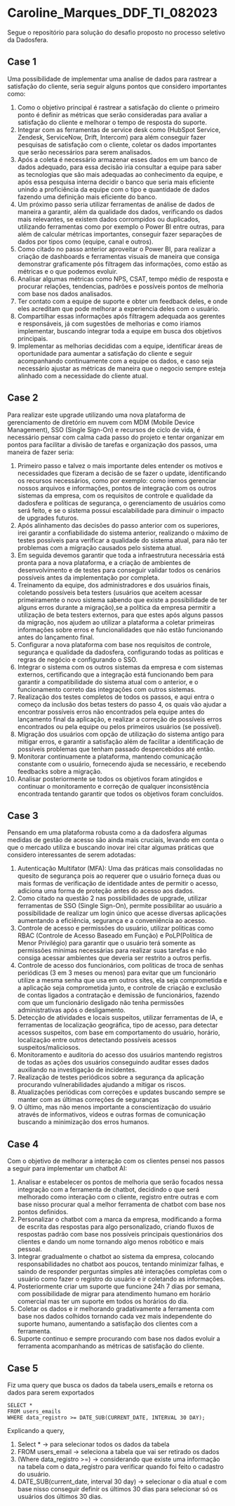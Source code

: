 # Caroline_Marques_DDF_TI_082023

Segue o repositório para solução do desafio proposto no processo seletivo da Dadosfera.

## Case 1
Uma possibilidade de implementar uma analise de dados para rastrear a satisfação do cliente, seria seguir alguns pontos que considero importantes como:
1.	Como o objetivo principal é rastrear a satisfação do cliente o primeiro ponto é definir as métricas que serão consideradas para avaliar a satisfação do cliente e melhorar o tempo de resposta do suporte.
2.	Integrar com as ferramentas de service desk como (HubSpot Service, Zendesk, ServiceNow, Drift, Intercom) para além conseguir fazer pesquisas de satisfação com o cliente, coletar os dados importantes que serão necessários para serem analisados.
3.	Após a coleta é necessário armazenar esses dados em um banco de dados adequado, para essa decisão iria consultar a equipe para saber as tecnologias que são mais adequadas ao conhecimento da equipe, e após essa pesquisa interna decidir o banco que seria mais eficiente unindo a proficiência da equipe com o tipo e quantidade de dados fazendo uma definição mais eficiente do banco.
4.	Um próximo passo seria utilizar ferramentas de análise de dados de maneira a garantir, além da qualidade dos dados, verificando os dados mais relevantes, se existem dados corrompidos ou duplicados, utilizando ferramentas como por exemplo o Power BI entre outras, para além de calcular métricas importantes, conseguir fazer separações de dados por tipos como (equipe, canal e outros).
5.	Como citado no passo anterior aproveitar o Power BI, para realizar a criação de dashboards e ferramentas visuais de maneira que consiga demonstrar graficamente pós filtragem das informações, como estão as métricas e o que podemos evoluir.
6.	Analisar algumas métricas como NPS, CSAT, tempo médio de resposta e procurar relações, tendencias, padrões e possíveis pontos de melhoria com base nos dados analisados.
7.	Ter contato com a equipe de suporte e obter um feedback deles, e onde eles acreditam que pode melhorar a experiencia deles com o usuário.
8.	Compartilhar essas informações após filtragem adequada aos gerentes e responsáveis, já com sugestões de melhorias e como iriamos implementar, buscando integrar toda a equipe em busca dos objetivos principais.
9.	Implementar as melhorias decididas com a equipe, identificar áreas de oportunidade para aumentar a satisfação do cliente e seguir acompanhando continuamente com a equipe os dados, e caso seja necessário ajustar as métricas de maneira que o negocio sempre esteja alinhado com a necessidade do cliente atual. 

## Case 2
Para realizar este upgrade utilizando uma nova plataforma de gerenciamento de diretório em nuvem com MDM (Mobile Device Management), SSO (Single Sign-On) e recursos de ciclo de vida, é necessário pensar com calma cada passo do projeto e tentar organizar em pontos para facilitar a divisão de tarefas e organização dos passos, uma maneira de fazer seria:
1.	Primeiro passo e talvez o mais importante deles entender os motivos e necessidades que fizeram a decisão de se fazer o update, identificando os recursos necessários, como por exemplo: como iremos gerenciar nossos arquivos e informações, pontos de integração com os outros sistemas da empresa, com os requisitos de controle e qualidade da dadosfera e políticas de segurança, o gerenciamento de usuários como será feito, e se o sistema possui escalabilidade para diminuir o impacto de upgrades futuros.
2.	Após alinhamento das decisões do passo anterior com os superiores, irei garantir a confiabilidade do sistema anterior, realizando o máximo de testes possíveis para verificar a qualidade do sistema atual, para não ter problemas com a migração causados pelo sistema atual.
3.	Em seguida devemos garantir que toda a infraestrutura necessária está pronta para a nova plataforma, e a criação de ambientes de desenvolvimento e de testes para conseguir validar todos os cenários possíveis antes da implementação por completa.
4.	Treinamento da equipe, dos administradores e dos usuários finais, coletando possíveis beta testers (usuários que aceitem acessar primeiramente o novo sistema sabendo que existe a possibilidade de ter alguns erros durante a migração),se a política da empresa permitir a utilização de beta testers externos, para que estes após alguns passos da migração, nos ajudem ao utilizar a plataforma a coletar primeiras informações sobre erros e funcionalidades que não estão funcionando antes do lançamento final.
5.	Configurar a nova plataforma com base nos requisitos de controle, segurança e qualidade da dadosfera, configurando todas as politicas e regras de negócio e configurando o SSO.
6.	Integrar o sistema com os outros sistemas da empresa e com sistemas externos, certificando que a integração está funcionando bem para garantir a compatibilidade do sistema atual com o anterior, e o funcionamento correto das integrações com outros sistemas.
7.	Realização dos testes completos de todos os passos, e aqui entra o começo da inclusão dos betas testers do passo 4, os quais vão ajudar a encontrar possíveis erros não encontrados pela equipe antes do lançamento final da aplicação, e realizar a correção de possíveis erros encontrados ou pela equipe ou pelos primeiros usuários (se possível).
8.	Migração dos usuários com opção de utilização do sistema antigo para mitigar erros, e garantir a satisfação além de facilitar a identificação de possíveis problemas que tenham passado despercebidos até então.
9.	Monitorar continuamente a plataforma, mantendo comunicação constante com o usuário, fornecendo ajuda se necessário, e recebendo feedbacks sobre a migração.
10.	Analisar posteriormente se todos os objetivos foram atingidos e continuar o monitoramento e correção de qualquer inconsistência encontrada tentando garantir que todos os objetivos foram concluídos.

## Case 3
Pensando em uma plataforma robusta como a da dadosfera algumas medidas de gestão de acesso são ainda mais cruciais, levando em conta o que o mercado utiliza e buscando inovar irei citar algumas práticas que considero interessantes de serem adotadas:
1.	Autenticação Multifator (MFA): Uma das práticas mais consolidadas no quesito de segurança pois ao requerer que o usuário forneça duas ou mais formas de verificação de identidade antes de permitir o acesso, adiciona uma forma de proteção antes do acesso aos dados.
2.	Como citado na questão 2 nas possibilidades de upgrade, utilizar ferramentas de SSO (Single Sign-On), permite possibilitar ao usuário a possibilidade de realizar um login único que acesse diversas aplicações aumentando a eficiência, segurança e a conveniência ao acesso.
3.	Controle de acesso e permissões do usuário, utilizar politicas como RBAC (Controle de Acesso Baseado em Função) e PoLP(Política de Menor Privilégio) para garantir que o usuário terá somente as permissões mínimas necessárias para realizar suas tarefas e não consiga acessar ambientes que deveria ser restrito a outros perfis.
4.	Controle de acesso dos funcionários, com politicas de troca de senhas periódicas (3 em 3 meses ou menos) para evitar que um funcionário utilize a mesma senha que usa em outros sites, ela seja comprometida e a aplicação seja comprometida junto, e controle de criação e exclusão de contas ligados a contratação e demissão de funcionários, fazendo com que um funcionário desligado não tenha permissões administrativas após o desligamento.
5.	Detecção de atividades e locais suspeitos, utilizar ferramentas de IA, e ferramentas de localização geográfica, tipo de acesso, para detectar acessos suspeitos, com base em comportamento do usuário, horário, localização entre outros detectando possíveis acessos suspeitos/maliciosos.
6.	Monitoramento e auditoria do acesso dos usuários mantendo registros de todas as ações dos usuários conseguindo auditar esses dados auxiliando na investigação de incidentes.
7.	Realização de testes periódicos sobre a segurança da aplicação procurando vulnerabilidades ajudando a mitigar os riscos.
8.	Atualizações periódicas com correções e updates buscando sempre se manter com as últimas correções de seguranças
9.	O último, mas não menos importante a conscientização do usuário através de informativos, vídeos e outras formas de comunicação buscando a minimização dos erros humanos.

## Case 4
Com o objetivo de melhorar a interação com os clientes pensei nos passos a seguir para implementar um chatbot AI:
1.	Analisar e estabelecer os pontos de melhoria que serão focados nessa integração com a ferramenta de chatbot, decidindo o que será melhorado como interação com o cliente, registro entre outras e com base nisso procurar qual a melhor ferramenta de chatbot com base nos pontos definidos.
2.	 Personalizar o chatbot com a marca da empresa, modificando a forma de escrita das respostas para algo personalizado, criando fluxos de respostas padrão com base nos possíveis principais questionários dos clientes e dando um nome tornando algo menos robótico e mais pessoal.
3.	Integrar gradualmente o chatbot ao sistema da empresa, colocando responsabilidades no chatbot aos poucos, tentando minimizar falhas, e saindo de responder perguntas simples até interações completas com o usuário como fazer o registro do usuário e ir coletando as informações.
4.	Posteriormente criar um suporte que funcione 24h 7 dias por semana, com possibilidade de migrar para atendimento humano em horário comercial mas ter um suporte em todos os horários do dia.
5.	Coletar os dados e ir melhorando gradativamente a ferramenta com base nos dados colhidos tornando cada vez mais independente do suporte humano, aumentando a satisfação dos clientes com a ferramenta.
6.	Suporte continuo e sempre procurando com base nos dados evoluir a ferramenta acompanhando as métricas de satisfação do cliente.

## Case 5
Fiz uma query que busca os dados da tabela users_emails e retorna os dados para serem exportados
```
SELECT *
FROM users_emails
WHERE data_registro >= DATE_SUB(CURRENT_DATE, INTERVAL 30 DAY);
```


Explicando a query, 
1.	Select * -> para selecionar todos os dados da tabela
2.	FROM users_email -> seleciona a tabela que vai ser retirado os dados
3.	(Where data_registro >=) -> considerando que existe uma informação na tabela com o data_registro para verificar quando foi feito o cadastro do usuário.
4.	DATE_SUB(current_date, interval 30 day) -> selecionar o dia atual e com base nisso conseguir definir os últimos 30 dias para selecionar só os usuários dos últimos 30 dias.
